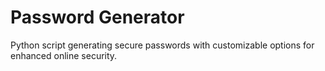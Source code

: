 # Password Generator
Python script generating secure passwords with customizable options for enhanced online security.
